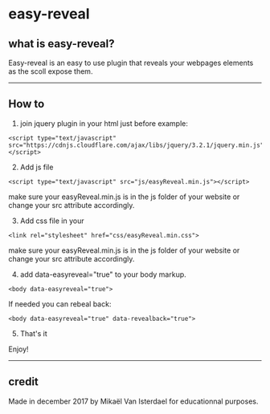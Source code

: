 # easy-reveal

## what is easy-reveal?
Easy-reveal is an easy to use plugin that reveals your webpages elements as the scoll expose them.

----
## How to

1. join jquery plugin in your html just before </body>
example:
```
<script type="text/javascript" src="https://cdnjs.cloudflare.com/ajax/libs/jquery/3.2.1/jquery.min.js"></script>
```

2. Add js file
```
<script type="text/javascript" src="js/easyReveal.min.js"></script>
```
make sure your easyReveal.min.js is in the js folder of your website or change your src attribute accordingly.

3. Add css file in your <head>
```
<link rel="stylesheet" href="css/easyReveal.min.css">
```
make sure your easyReveal.min.js is in the js folder of your website or change your src attribute accordingly.

4. add data-easyreveal="true" to your body markup.
```
<body data-easyreveal="true">
```
If needed you can rebeal back:
```
<body data-easyreveal="true" data-revealback="true">
```

5. That's it

Enjoy!

----
## credit

Made in december 2017 by Mikaël Van Isterdael for educationnal purposes.
